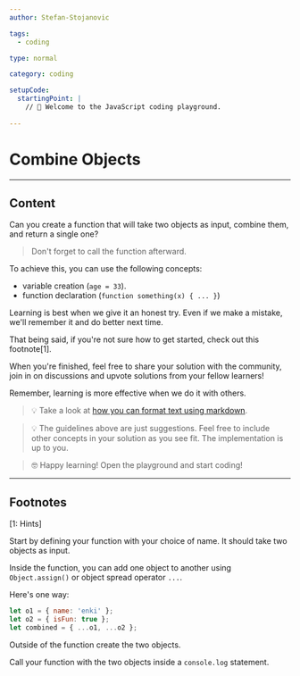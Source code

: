 ```yaml
---
author: Stefan-Stojanovic

tags:
  - coding

type: normal

category: coding

setupCode:
  startingPoint: |
    // 👋 Welcome to the JavaScript coding playground.
    
---
```


# Combine Objects

---

## Content

Can you create a function that will take two objects as input, combine them, and return a single one?

> Don't forget to call the function afterward.

To achieve this, you can use the following concepts:
- variable creation (`age = 33`).
- function declaration (`function something(x) { ... }`)

Learning is best when we give it an honest try. Even if we make a mistake, we'll remember it and do better next time.

That being said, if you're not sure how to get started, check out this footnote[1]. 

When you're finished, feel free to share your solution with the community, join in on discussions and upvote solutions from your fellow learners!

Remember, learning is more effective when we do it with others.

> 💡 Take a look at [how you can format text using markdown](https://www.enki.com/glossary/general/markdown-formatting).

> 💡 The guidelines above are just suggestions. Feel free to include other concepts in your solution as you see fit. The implementation is up to you.

> 🤓 Happy learning! Open the playground and start coding!


---

## Footnotes

[1: Hints]

Start by defining your function with your choice of name. It should take two objects as input.

Inside the function, you can add one object to another using `Object.assign()` or object spread operator `...`.

Here's one way:

```javascript
let o1 = { name: 'enki' };
let o2 = { isFun: true };
let combined = { ...o1, ...o2 };
```

Outside of the function create the two objects.

Call your function with the two objects inside a `console.log` statement.
